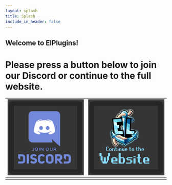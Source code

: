 ```yaml
---
layout: splash
title: Splash
include_in_header: false
---
```


## Welcome to ElPlugins!

# Please press a button below to join our Discord or continue to the full website.

| [![Click here to join the Discord!](/assets/discordjoin.png)](https://discord.com/invite/Fa4BdBvg2c) | [![Continue to the website!](/assets/elpluginssplash.png)](https://elli-tt.github.io) |
| ----------- | ----------- |
|  |  |
